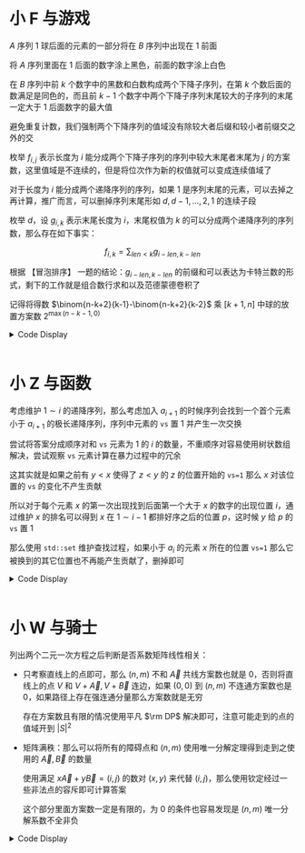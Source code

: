 # 小 F 与游戏

$A$ 序列 $1$ 球后面的元素的一部分将在 $B$ 序列中出现在 $1$ 前面

将 $A$ 序列里面在 $1$ 后面的数字涂上黑色，前面的数字涂上白色

在 $B$ 序列中前 $k$ 个数字中的黑数和白数构成两个下降子序列，在第 $k$ 个数后面的数满足是同色的，而且前 $k-1$ 个数字中两个下降子序列末尾较大的子序列的末尾一定大于 $1$ 后面数字的最大值

避免重复计数，我们强制两个下降序列的值域没有除较大者后缀和较小者前缀交之外的交

枚举 $f_{i,j}$ 表示长度为 $i$ 能分成两个下降子序列的序列中较大末尾者末尾为 $j$ 的方案数，这里值域是不连续的，但是将位次作为新的权值就可以变成连续值域了

对于长度为 $i$ 能分成两个递降序列的序列，如果 $1$ 是序列末尾的元素，可以去掉之再计算，推广而言，可以删掉序列末尾形如 $d,d-1,\dots,2,1$ 的连续子段

枚举 $d$，设 $g_{i,k}$ 表示末尾长度为 $i$，末尾权值为 $k$ 的可以分成两个递降序列的序列数，那么存在如下事实：

$$f_{i,k}=\sum_{len<k} g_{i-len,k-len}$$

根据 【冒泡排序】 一题的结论：$g_{i-len,k-len}$ 的前缀和可以表达为卡特兰数的形式，剩下的工作就是组合数行求和以及范德蒙德卷积了

记得将得数 $\binom{n-k+2}{k-1}-\binom{n-k+2}{k-2}$ 乘 $[k+1,n]$ 中球的放置方案数 $2^{\max(n-k-1,0)}$

<details>
<summary>Code Display</summary>

```cpp
const int N=1e6+10;
int n,ans,k,fac[N],ifac[N];
inline int C(int n,int m){return m<0||n<m?0:mul(fac[n],mul(ifac[m],ifac[n-m]));}
signed main(){
    freopen("game.in","r",stdin); freopen("game.out","w",stdout);
    n=read(); k=read(); mod=read();
    int nn=1e6; fac[0]=1;
    for(int i=1;i<=nn;++i) fac[i]=mul(fac[i-1],i);
    ifac[nn]=ksm(fac[nn],mod-2);
    for(int i=nn;i>=1;--i) ifac[i-1]=mul(ifac[i],i);
    print(mul(ksm(2,max(0ll,n-k-1)),del(C(n+k-2,k-1),C(n+k-2,k-2))));
    return 0;
}
```
</details><br>

# 小 Z 与函数

考虑维护 $1\sim i$ 的递降序列，那么考虑加入 $a_{i+1}$ 的时候序列会找到一个首个元素小于 $a_{i+1}$ 的极长递降序列，序列中元素的 `vs` 置 $1$ 并产生一次交换

尝试将答案分成顺序对和 `vs` 元素为 $1$ 的 $i$ 的数量，不重顺序对容易使用树状数组解决，尝试观察 `vs` 元素计算在暴力过程中的冗余

这其实就是如果之前有 $y<x$ 使得了 $z<y$ 的 $z$ 的位置开始的 `vs=1` 那么 $x$ 对该位置的 `vs` 的变化不产生贡献

所以对于每个元素 $x$ 的第一次出现找到后面第一个大于 $x$ 的数字的出现位置 $i$，通过维护 $x$ 的排名可以得到 $x$ 在 $1\sim i-1$ 都排好序之后的位置 $p$，这时候 $y$ 给 $p$ 的 `vs` 置 $1$

那么使用 `std::set` 维护查找过程，如果小于 $a_i$ 的元素 $x$ 所在的位置 `vs=1` 那么它被换到的其它位置也不再能产生贡献了，删掉即可

<details>
<summary>Code Display</summary>

```cpp
const int N=5e5+10;
int ans,n,a[N];
bool vis[N];
struct Fenwick_Tree{
    int c[N];
    inline void insert(int x,int v){for(;x<=n;x+=x&(-x)) c[x]++; return ;}
    inline int query(int x){int res=0; for(;x;x-=x&(-x)) res+=c[x]; return res;}
    inline void clear(){memset(c,0,sizeof(c));}
}T,rk;
signed main(){
    freopen("function.in","r",stdin); freopen("function.out","w",stdout);
    int Test=read(); while(Test--){
        memset(vis,0,sizeof(vis));
        T.clear(); rk.clear();
        n=read();
        int ans=0;
        set<int> st;
        for(int i=1;i<=n;++i){
            a[i]=read();
            set<int>::iterator iter=st.begin();
            for(;iter!=st.end();){
                if(*iter>=a[i]) break;
                int cur=i-rk.query(*iter);
                ++iter;
                if(!vis[cur]) vis[cur]=1,++ans;
                else st.erase(prev(iter));
            }
            ans+=T.query(a[i]-1);
            if(T.query(a[i])==T.query(a[i]-1)){
                T.insert(a[i],1);
                st.insert(a[i]);
            }
            rk.insert(a[i],1);
            print(ans);
        } putchar('\n');
    }
    return 0;
}
```
</details><br>

# 小 W 与骑士

列出两个二元一次方程之后判断是否系数矩阵线性相关：

- 只考察直线上的点即可，那么 $(n,m)$ 不和 $\vec{A}$ 共线方案数也就是 $0$，否则将直线上的点 $V$ 和 $V+\vec{A},V+\vec{B}$ 连边，如果 $(0,0)$ 到 $(n,m)$ 不连通方案数也是 $0$，如果路径上存在强连通分量那么方案数就是无穷

    存在方案数且有限的情况使用平凡 $\rm DP$ 解决即可，注意可能走到的点的值域开到 $|S|^2$

- 矩阵满秩：那么可以将所有的障碍点和 $(n,m)$ 使用唯一分解定理得到走到之使用的 $\vec{A},\vec{B}$ 的数量

    使用满足 $x\vec{A}+y\vec{B}=(i,j)$ 的数对 $(x,y)$ 来代替 $(i,j)$，那么使用钦定经过一些非法点的容斥即可计算答案
    
    这个部分里面方案数一定是有限的，为 $0$ 的条件也容易发现是 $(n,m)$ 唯一分解系数不全非负

<details>
<summary>Code Display</summary>

```cpp
const int N=2010,U=1000;
int fac[N*1000],inv[N*1000],ifac[N*1000];
int n,m,K,ax,ay,bx,by;
inline int C(int x,int y){ return x<y?0:mul(fac[x],mul(ifac[y],ifac[x-y]));}
int dfn[N],low[N],tim,bel[N],stk[N],scc,top,siz[N];
bool vis[N];
vector<int> G[N],revG[N];
inline void tarjan(int x){
    dfn[x]=low[x]=++tim; stk[++top]=x; vis[x]=1;
    for(auto t:G[x]){
        revG[t].emplace_back(x);
        if(!dfn[t]) tarjan(t),ckmin(low[x],low[t]);
        else if(vis[t]) ckmin(low[x],dfn[t]);
    }
    if(low[x]==dfn[x]){
        scc++;
        do{
            siz[scc]++;
            vis[stk[top]]=0;
            bel[stk[top]]=scc;
        }while(stk[top--]!=x);
    } return ;
}
bool flag;
inline void check_inf(int x){
    if(vis[x]==1) return ; vis[x]=1;
    if(flag||!dfn[x]) return ;
    if(siz[bel[x]]>1) return flag=1,void();
    for(auto t:revG[x]) check_inf(t);
    return ;
}
vector<bool> ban(2010);            
vector<int> dp(3000010);
inline int DP(int x){
    if(x>3000000||x<0||ban[x-1000000+1000]) return 0;
    if(x==n+1e6) return 1;
    if(~dp[x]) return dp[x];
    int sum=add(DP(x+ax),DP(x+bx));
    return dp[x]=sum;        
}
signed main(){
    freopen("knight.in","r",stdin); freopen("knight.out","w",stdout);
    fac[0]=inv[0]=1;
    for(int i=1;i<=2000000;++i) fac[i]=mul(fac[i-1],i);
    ifac[2000000]=ksm(fac[2000000],mod-2);
    for(int i=2000000;i>=1;--i) ifac[i-1]=mul(ifac[i],i),inv[i]=mul(ifac[i],fac[i-1]);
    int T=read(); while(T--){
        n=read(),m=read(),K=read();
        ax=read(),ay=read(),bx=read(),by=read();
        if((ax==0&&ay==0)&&(bx==0&&by==0)){
            if(n==0&&m==0) puts("-1");
            else puts("0");
            continue;
        }
        if(n==0&&m==0){
            if((ax==0&&ay==0)||(bx==0&&by==0)) puts("-1");
            else puts("1");
            continue;
        }
        bool swp=0;
        if(!n){
            swp=1;
            swap(ax,ay);
            swap(n,m);
            swap(bx,by);
        }
        if(ax*by==ay*bx){
            if(n*ay!=m*ax){puts("0"); continue;}
            rep(i,0,2000) ban[i]=0;
            for(int i=1;i<=K;++i){
                int x=read(),y=read();
                if(swp) swap(x,y);
                if(ax*y==ay*x&&x+U>=0&&x+U<=2000) ban[x+U]=1;
            }
            memset(stk,0,sizeof(stk));
            memset(siz,0,sizeof(siz));
            memset(low,0,sizeof(low));
            memset(dfn,0,sizeof(dfn));
            memset(vis,0,sizeof(vis));
            memset(bel,0,sizeof(bel));
            scc=tim=top=0;
            for(int i=0;i<=2000;++i) revG[i].clear(),G[i].clear();
            for(int i=0;i<=2000;++i) if(!ban[i]){
                if(i+ax>=0&&i+ax<=2000&&!ban[i+ax]) G[i].push_back(i+ax);
                if(i+bx>=0&&i+bx<=2000&&!ban[i+bx]) G[i].push_back(i+bx);
            }
            tarjan(U);
            if(!dfn[n+U]){puts("0"); continue;}
            flag=0;
            check_inf(n+U);
            if(flag){puts("-1"); continue;}
            if(ax==bx){puts("1"); continue;}
            for(auto &t:dp) t=-1;
            print(DP(1e6));
        }else{
            vector<pair<int,int> > obs;
            auto ins=[&](int n,int m){
                if((n*ay-m*ax)%abs(bx*ay-by*ax)) return ;
                int j=(n*ay-m*ax)/(bx*ay-by*ax);
                if((n-bx*j)%abs(ax)) return ;
                int i=(n-bx*j)/ax;
                if(i<0||j<0) return ;
                obs.emplace_back(i,j);
            };
            ins(0,0);
            ins(n,m);
            pair<int,int> tar=obs.back();
            if(obs.size()<2){puts("0"); continue;}
            for(int i=1;i<=K;++i){
                int x=read(),y=read();
                if(swp) swap(x,y);
                ins(x,y);
            }
            sort(obs.begin(),obs.end());
            vector<int> dp(obs.size());
            dp[0]=mod-1;
            for(int i=1;i<obs.size();++i){
                for(int j=0;j<i;++j) if(obs[j].fir<=obs[i].fir&&obs[j].sec<=obs[i].sec){
                    ckdel(dp[i],mul(dp[j],C(obs[i].fir-obs[j].fir+obs[i].sec-obs[j].sec,obs[i].sec-obs[j].sec)));
                }
            }
            for(int i=0;i<obs.size();++i) if(obs[i].fir==tar.fir&&obs[i].sec==tar.sec){
                print(dp[i]); break;
            }    
        }
    }
    return 0;
}
```
</details>